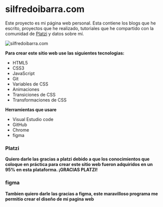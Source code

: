 # silfredoibarra.com

Este proyecto es mi página web personal. Esta contiene los blogs que he escrito, proyectos que he realizado, tutoriales que he compartido con la comunidad de [Platzi](https://platzi.com/home "Platzi") y datos sobre mí.

![silfredoibarra.com](https://i.ibb.co/RBqbFjM/mario-website.png "silfredoibarra.com")

**Para crear este sitio web use las siguientes tecnologias:**

- HTML5
- CSS3
- JavaScript
-  Git
- Variables de CSS
- Animaciones
- Transiciones  de CSS
- Transformaciones de CSS

**Herramientas que usare**

-  Visual Estudio code 
-  GitHub
-  Chrome 
-  figma


### Platzi

**Quiero darle las gracias a platzi debido a que los conocimientos que coloque en práctica para crear este sitio web fueron adquiridos en un 95% en esta plataforma. ¡GRACIAS PLATZI!**

### figma

**Tambien quiero darle las gracias a figma, este maravilloso programa me permitio crear el diseño de mi pagina web**

